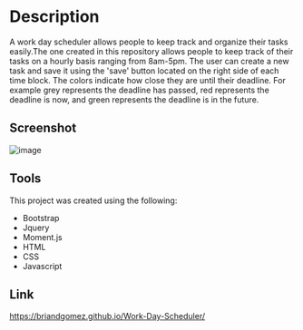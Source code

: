 # Description
A work day scheduler allows people to keep track and organize their tasks easily.The one created in this repository allows people to keep track of their tasks on a hourly basis ranging from 8am-5pm. The user can create a new task and save it using the 'save' button located on the right side of each time block. The colors indicate how close they are until their deadline. For example grey represents the deadline has passed, red represents the deadline is now, and green represents the deadline is in the future.  

## Screenshot
![image](https://user-images.githubusercontent.com/69539559/134822776-cc5cc3db-3c27-4ac5-a9cd-931f4cf47bb1.png)

## Tools
This project was created using the following:
* Bootstrap
* Jquery
* Moment.js
* HTML
* CSS
* Javascript

## Link
 https://briandgomez.github.io/Work-Day-Scheduler/
